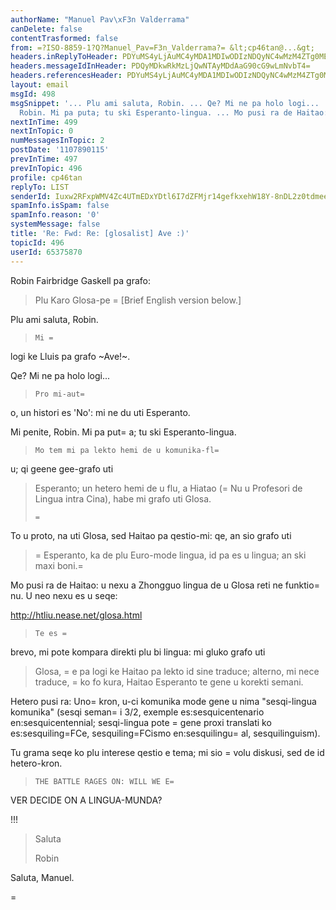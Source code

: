 ```yaml
---
authorName: "Manuel Pav\xF3n Valderrama"
canDelete: false
contentTrasformed: false
from: =?ISO-8859-1?Q?Manuel_Pav=F3n_Valderrama?= &lt;cp46tan@...&gt;
headers.inReplyToHeader: PDYuMS4yLjAuMC4yMDA1MDIwODIzNDQyNC4wMzM4ZTg0MEBwby5wYWNpZmljLm5ldC5hdT4=
headers.messageIdInHeader: PDQyMDkwRkMzLjQwNTAyMDdAaG90cG9wLmNvbT4=
headers.referencesHeader: PDYuMS4yLjAuMC4yMDA1MDIwODIzNDQyNC4wMzM4ZTg0MEBwby5wYWNpZmljLm5ldC5hdT4=
layout: email
msgId: 498
msgSnippet: '... Plu ami saluta, Robin. ... Qe? Mi ne pa holo logi... ... Mi penite,
  Robin. Mi pa puta; tu ski Esperanto-lingua. ... Mo pusi ra de Haitao: u nexu a Zhongguo'
nextInTime: 499
nextInTopic: 0
numMessagesInTopic: 2
postDate: '1107890115'
prevInTime: 497
prevInTopic: 496
profile: cp46tan
replyTo: LIST
senderId: Iuxw2RFxpWMV4Zc4UTmEDxYDtl6I7dZFMjr14gefkxehW18Y-8nDL2z0tdmee3Ept0tzUvvjfRcz0Wr9owajD1fccl5jhQV_Gpd_6ItZlG6ZP3JDNO2cAVid9GeJGfbkbj2iCXG2
spamInfo.isSpam: false
spamInfo.reason: '0'
systemMessage: false
title: 'Re: Fwd: Re: [glosalist] Ave :)'
topicId: 496
userId: 65375870
---
```


Robin Fairbridge Gaskell pa grafo:

> Plu Karo Glosa-pe                    =
          [Brief English version below.]

Plu ami saluta, Robin.

>     Mi =
logi ke Lluis pa grafo ~Ave!~.

Qe? Mi ne pa holo logi...

>     Pro mi-aut=
o, un histori es 'No': mi ne du uti Esperanto.

Mi penite, Robin. Mi pa put=
a; tu ski Esperanto-lingua.

>     Mo tem mi pa lekto hemi de u komunika-fl=
u; qi geene gee-grafo uti 
> Esperanto; un hetero hemi de u flu, a Hiatao (=
Nu u Profesori de Lingua 
> intra Cina), habe mi grafo uti Glosa.
> 
>     =
To u proto, na uti Glosa, sed Haitao pa qestio-mi: qe, an sio grafo uti 
> =
Esperanto, ka de plu Euro-mode lingua, id pa es u lingua; an ski maxi boni.=


Mo pusi ra de Haitao: u nexu a Zhongguo lingua de u Glosa reti ne funktio=
 nu.
U neo nexu es u seqe:

http://htliu.nease.net/glosa.html

>     Te es =
brevo, mi pote kompara direkti plu bi lingua: mi gluko grafo uti 
> Glosa, =
e pa logi ke Haitao pa lekto id sine traduce; alterno, mi nece 
> traduce, =
ko fo kura, Haitao Esperanto te gene u korekti semani.

Hetero pusi ra: Uno=
 kron, u-ci komunika mode gene u nima "sesqi-lingua komunika" 
(sesqi seman=
i 3/2, exemple es:sesquicentenario en:sesquicentennial; sesqi-lingua 
pote =
gene proxi translati ko es:sesquiling=FCe, sesquiling=FCismo en:sesquilingu=
al, 
sesquilinguism).

Tu grama seqe ko plu interese qestio e tema; mi sio =
volu diskusi, sed de id 
hetero-kron.

>     THE BATTLE RAGES ON: WILL WE E=
VER DECIDE ON A LINGUA-MUNDA?

!!!

> Saluta
> 
> Robin 

Saluta,
Manuel.

=

